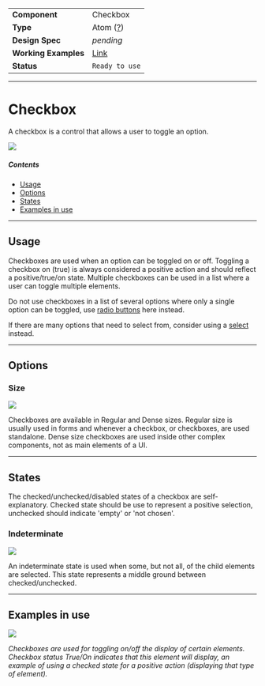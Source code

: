 |                      |                                                                 |
| -------------------- | --------------------------------------------------------------- |
| **Component**        | Checkbox                                                        |
| **Type**             | Atom ([?](http://atomicdesign.bradfrost.com/chapter-2/))        |
| **Design Spec**      | _pending_                                                       |
| **Working Examples** | [Link](https://ui.dhis2.nu/demo/?path=/story/forms-checkbox-checkbox--default) |
| **Status**           | `Ready to use`                                                  |

---

# Checkbox

A checkbox is a control that allows a user to toggle an option.

![](../images/checkbox.png)

##### Contents

- [Usage](#usage)
- [Options](#options)
- [States](#states)
- [Examples in use](#examples-in-use)

---

## Usage

Checkboxes are used when an option can be toggled on or off. Toggling a checkbox on (true) is always considered a positive action and should reflect a positive/true/on state. Multiple checkboxes can be used in a list where a user can toggle multiple elements.

Do not use checkboxes in a list of several options where only a single option can be toggled, use [radio buttons](radio.md) here instead.

If there are many options that need to select from, consider using a [select](../molecules/select.md) instead.

---

## Options

### Size

![](../images/checkbox-sizes.png)

Checkboxes are available in Regular and Dense sizes. Regular size is usually used in forms and whenever a checkbox, or checkboxes, are used standalone. Dense size checkboxes are used inside other complex components, not as main elements of a UI.

---

## States

The checked/unchecked/disabled states of a checkbox are self-explanatory. Checked state should be use to represent a positive selection, unchecked should indicate 'empty' or 'not chosen'.

### Indeterminate

![](../images/checkbox-indeterminate.png)

An indeterminate state is used when some, but not all, of the child elements are selected. This state represents a middle ground between checked/unchecked.

---

## Examples in use

![](../images/checkbox-example.png)

_Checkboxes are used for toggling on/off the display of certain elements. Checkbox status True/On indicates that this element will display, an example of using a checked state for a positive action (displaying that type of element)._
